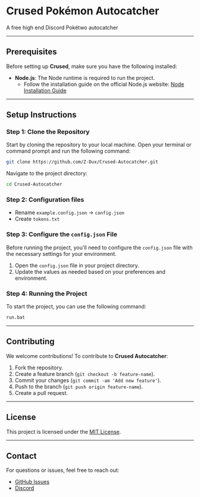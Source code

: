 # Crused Pokémon Autocatcher

A free high end Discord Pokétwo autocatcher


---

## Prerequisites

Before setting up **Crused**, make sure you have the following installed:

- **Node.js**: The Node runtime is required to run the project.
  - Follow the installation guide on the official Node.js website: [Node Installation Guide](https://nodejs.org/en/learn/getting-started/how-to-install-nodejs)

---

## Setup Instructions

### Step 1: Clone the Repository

Start by cloning the repository to your local machine. Open your terminal or command prompt and run the following command:

```bash
git clone https://github.com/Z-Dux/Crused-Autocatcher.git
```

Navigate to the project directory:

```bash
cd Crused-Autocatcher
```

### Step 2: Configuration files
- Rename `example.config.json` -> `config.json`
- Create `tokens.txt`

### Step 3: Configure the `config.json` File

Before running the project, you'll need to configure the `config.json` file with the necessary settings for your environment.

1. Open the `config.json` file in your project directory.
2. Update the values as needed based on your preferences and environment.

### Step 4: Running the Project

To start the project, you can use the following command:

```bash
run.bat
```

---


## Contributing

We welcome contributions! To contribute to **Crused Autocatcher**:

1. Fork the repository.
2. Create a feature branch (`git checkout -b feature-name`).
3. Commit your changes (`git commit -am 'Add new feature'`).
4. Push to the branch (`git push origin feature-name`).
5. Create a pull request.

---

## License

This project is licensed under the [MIT License](LICENSE).

---

## Contact

For questions or issues, feel free to reach out:

- [GitHub Issues](https://github.com/Z-Dux/Crused-Autocatcher/issues)
- [Discord](https://broskie.xyz)
